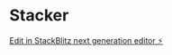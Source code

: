 # Stacker

[Edit in StackBlitz next generation editor ⚡️](https://stackblitz.com/~/github.com/ShadowBlaez/Stacker)